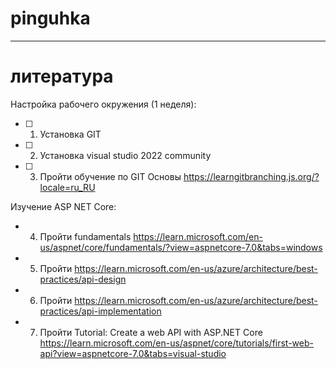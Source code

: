 # pinguhka
 

***
# литература
Настройка рабочего окружения (1 неделя):
- [ ] 1) Установка GIT
- [ ] 2) Установка visual studio 2022 community
- [ ] 3) Пройти обучение по GIT Основы https://learngitbranching.js.org/?locale=ru_RU

Изучение ASP NET Core:
- 4) Пройти fundamentals https://learn.microsoft.com/en-us/aspnet/core/fundamentals/?view=aspnetcore-7.0&tabs=windows
- 5) Пройти https://learn.microsoft.com/en-us/azure/architecture/best-practices/api-design
- 6) Пройти https://learn.microsoft.com/en-us/azure/architecture/best-practices/api-implementation
- 7) Пройти Tutorial: Create a web API with ASP.NET Core https://learn.microsoft.com/en-us/aspnet/core/tutorials/first-web-api?view=aspnetcore-7.0&tabs=visual-studio